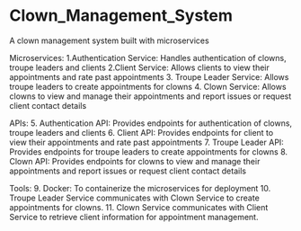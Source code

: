 # Clown_Management_System
A clown management system built with microservices


Microservices:
1.Authentication Service: Handles authentication of clowns, troupe leaders and clients
2.Client Service: Allows clients to view their appointments and rate past appointments
3. Troupe Leader Service: Allows troupe leaders to create appointments for clowns
4. Clown Service: Allows clowns to view and manage their appointments and report issues or request client contact details

APIs:
5. Authentication API: Provides endpoints for authentication of clowns, troupe leaders and clients
6. Client API: Provides endpoints for client to view their appointments and rate past appointments
7. Troupe Leader API: Provides endpoints for troupe leaders to create appointments for clowns
8. Clown API: Provides endpoints for clowns to view and manage their appointments and report issues or request client contact details

Tools:
9. Docker: To containerize the microservices for deployment
10. Troupe Leader Service communicates with Clown Service to create appointments for clowns.
11. Clown Service communicates with Client Service to retrieve client information for appointment management.
